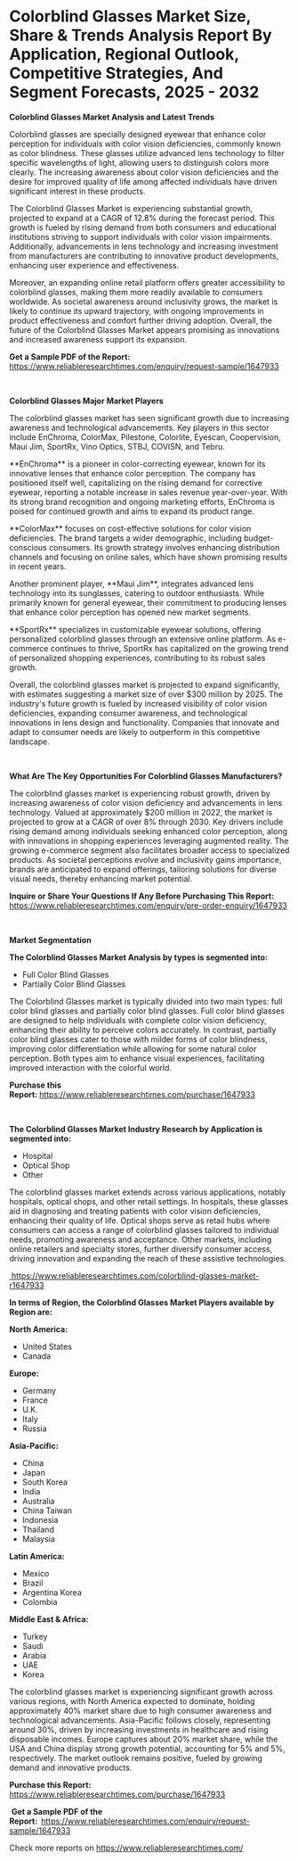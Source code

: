 <p><h1>Colorblind Glasses Market Size, Share & Trends Analysis Report By Application, Regional Outlook, Competitive Strategies, And Segment Forecasts, 2025 - 2032</h1></p><p><strong>Colorblind Glasses Market Analysis and Latest Trends</strong></p>
<p><p>Colorblind glasses are specially designed eyewear that enhance color perception for individuals with color vision deficiencies, commonly known as color blindness. These glasses utilize advanced lens technology to filter specific wavelengths of light, allowing users to distinguish colors more clearly. The increasing awareness about color vision deficiencies and the desire for improved quality of life among affected individuals have driven significant interest in these products.</p><p>The Colorblind Glasses Market is experiencing substantial growth, projected to expand at a CAGR of 12.8% during the forecast period. This growth is fueled by rising demand from both consumers and educational institutions striving to support individuals with color vision impairments. Additionally, advancements in lens technology and increasing investment from manufacturers are contributing to innovative product developments, enhancing user experience and effectiveness.</p><p>Moreover, an expanding online retail platform offers greater accessibility to colorblind glasses, making them more readily available to consumers worldwide. As societal awareness around inclusivity grows, the market is likely to continue its upward trajectory, with ongoing improvements in product effectiveness and comfort further driving adoption. Overall, the future of the Colorblind Glasses Market appears promising as innovations and increased awareness support its expansion.</p></p>
<p><strong>Get a Sample PDF of the Report:&nbsp;</strong> <a href="https://www.reliableresearchtimes.com/enquiry/request-sample/1647933?utm_campaign=3542&utm_medium=2&utm_source=Github&utm_content=ia&utm_term=05042025&utm_id=colorblind-glasses">https://www.reliableresearchtimes.com/enquiry/request-sample/1647933</a></p>
<p>&nbsp;</p>
<p><strong>Colorblind Glasses Major Market Players</strong></p>
<p><p>The colorblind glasses market has seen significant growth due to increasing awareness and technological advancements. Key players in this sector include EnChroma, ColorMax, Pilestone, Colorlite, Eyescan, Coopervision, Maui Jim, SportRx, Vino Optics, STBJ, COVISN, and Tebru.</p><p>**EnChroma** is a pioneer in color-correcting eyewear, known for its innovative lenses that enhance color perception. The company has positioned itself well, capitalizing on the rising demand for corrective eyewear, reporting a notable increase in sales revenue year-over-year. With its strong brand recognition and ongoing marketing efforts, EnChroma is poised for continued growth and aims to expand its product range.</p><p>**ColorMax** focuses on cost-effective solutions for color vision deficiencies. The brand targets a wider demographic, including budget-conscious consumers. Its growth strategy involves enhancing distribution channels and focusing on online sales, which have shown promising results in recent years.</p><p>Another prominent player, **Maui Jim**, integrates advanced lens technology into its sunglasses, catering to outdoor enthusiasts. While primarily known for general eyewear, their commitment to producing lenses that enhance color perception has opened new market segments.</p><p>**SportRx** specializes in customizable eyewear solutions, offering personalized colorblind glasses through an extensive online platform. As e-commerce continues to thrive, SportRx has capitalized on the growing trend of personalized shopping experiences, contributing to its robust sales growth.</p><p>Overall, the colorblind glasses market is projected to expand significantly, with estimates suggesting a market size of over $300 million by 2025. The industry's future growth is fueled by increased visibility of color vision deficiencies, expanding consumer awareness, and technological innovations in lens design and functionality. Companies that innovate and adapt to consumer needs are likely to outperform in this competitive landscape.</p></p>
<p>&nbsp;</p>
<p><strong>What Are The Key Opportunities For Colorblind Glasses Manufacturers?</strong></p>
<p><p>The colorblind glasses market is experiencing robust growth, driven by increasing awareness of color vision deficiency and advancements in lens technology. Valued at approximately $200 million in 2022, the market is projected to grow at a CAGR of over 8% through 2030. Key drivers include rising demand among individuals seeking enhanced color perception, along with innovations in shopping experiences leveraging augmented reality. The growing e-commerce segment also facilitates broader access to specialized products. As societal perceptions evolve and inclusivity gains importance, brands are anticipated to expand offerings, tailoring solutions for diverse visual needs, thereby enhancing market potential.</p></p>
<p><strong>Inquire or Share Your Questions If Any Before Purchasing This Report:</strong> <a href="https://www.reliableresearchtimes.com/enquiry/pre-order-enquiry/1647933?utm_campaign=3542&utm_medium=2&utm_source=Github&utm_content=ia&utm_term=05042025&utm_id=colorblind-glasses">https://www.reliableresearchtimes.com/enquiry/pre-order-enquiry/1647933</a></p>
<p>&nbsp;</p>
<p><strong>Market Segmentation</strong></p>
<p><strong>The Colorblind Glasses Market Analysis by types is segmented into:</strong></p>
<p><ul><li>Full Color Blind Glasses</li><li>Partially Color Blind Glasses</li></ul></p>
<p><p>The Colorblind Glasses market is typically divided into two main types: full color blind glasses and partially color blind glasses. Full color blind glasses are designed to help individuals with complete color vision deficiency, enhancing their ability to perceive colors accurately. In contrast, partially color blind glasses cater to those with milder forms of color blindness, improving color differentiation while allowing for some natural color perception. Both types aim to enhance visual experiences, facilitating improved interaction with the colorful world.</p></p>
<p><strong>Purchase this Report:&nbsp;</strong><a href="https://www.reliableresearchtimes.com/purchase/1647933?utm_campaign=3542&utm_medium=2&utm_source=Github&utm_content=ia&utm_term=05042025&utm_id=colorblind-glasses">https://www.reliableresearchtimes.com/purchase/1647933</a></p>
<p>&nbsp;</p>
<p><strong>The Colorblind Glasses Market Industry Research by Application is segmented into:</strong></p>
<p><ul><li>Hospital</li><li>Optical Shop</li><li>Other</li></ul></p>
<p><p>The colorblind glasses market extends across various applications, notably hospitals, optical shops, and other retail settings. In hospitals, these glasses aid in diagnosing and treating patients with color vision deficiencies, enhancing their quality of life. Optical shops serve as retail hubs where consumers can access a range of colorblind glasses tailored to individual needs, promoting awareness and acceptance. Other markets, including online retailers and specialty stores, further diversify consumer access, driving innovation and expanding the reach of these assistive technologies.</p></p>
<p><a href="https://www.reliableresearchtimes.com/colorblind-glasses-market-r1647933?utm_campaign=3542&utm_medium=2&utm_source=Github&utm_content=ia&utm_term=05042025&utm_id=colorblind-glasses">&nbsp;https://www.reliableresearchtimes.com/colorblind-glasses-market-r1647933</a></p>
<p><strong>In terms of Region, the Colorblind Glasses Market Players available by Region are:</strong></p>
<p>
    <p> <strong> North America: </strong>
        <ul>
            <li>United States</li>
            <li>Canada</li>
        </ul>
        </p> 
    <p> <strong> Europe: </strong>
        <ul>
            <li>Germany</li>
            <li>France</li>
            <li>U.K.</li>
            <li>Italy</li>
            <li>Russia</li>
        </ul>
        </p> 
    <p> <strong> Asia-Pacific: </strong>
        <ul>
            <li>China</li>
            <li>Japan</li>
            <li>South Korea</li>
            <li>India</li>
            <li>Australia</li>
            <li>China Taiwan</li>
            <li>Indonesia</li>
            <li>Thailand</li>
            <li>Malaysia</li>
        </ul>
        </p> 
    <p> <strong> Latin America: </strong>
        <ul>
            <li>Mexico</li>
            <li>Brazil</li>
            <li>Argentina Korea</li>
            <li>Colombia</li>
        </ul>
        </p> 
    <p> <strong> Middle East & Africa: </strong>
        <ul>
            <li>Turkey</li>
            <li>Saudi</li>
            <li>Arabia</li>
            <li>UAE</li>
            <li>Korea</li>
        </ul>
    </p>
    </p>
<p><p>The colorblind glasses market is experiencing significant growth across various regions, with North America expected to dominate, holding approximately 40% market share due to high consumer awareness and technological advancements. Asia-Pacific follows closely, representing around 30%, driven by increasing investments in healthcare and rising disposable incomes. Europe captures about 20% market share, while the USA and China display strong growth potential, accounting for 5% and 5%, respectively. The market outlook remains positive, fueled by growing demand and innovative products.</p></p>
<p><strong>Purchase this Report: </strong><a href="https://www.reliableresearchtimes.com/purchase/1647933?utm_campaign=3542&utm_medium=2&utm_source=Github&utm_content=ia&utm_term=05042025&utm_id=colorblind-glasses">https://www.reliableresearchtimes.com/purchase/1647933</a></p>
<p>&nbsp;<strong>Get a Sample PDF of the Report:&nbsp;&nbsp;</strong><a href="https://www.reliableresearchtimes.com/enquiry/request-sample/1647933?utm_campaign=3542&utm_medium=2&utm_source=Github&utm_content=ia&utm_term=05042025&utm_id=colorblind-glasses">https://www.reliableresearchtimes.com/enquiry/request-sample/1647933</a></p>
<p><strong></strong></p>
<p>Check more reports on <a href="https://www.reliableresearchtimes.com/?utm_campaign=3542&utm_medium=2&utm_source=Github&utm_content=ia&utm_term=05042025&utm_id=colorblind-glasses">https://www.reliableresearchtimes.com/</a></p>